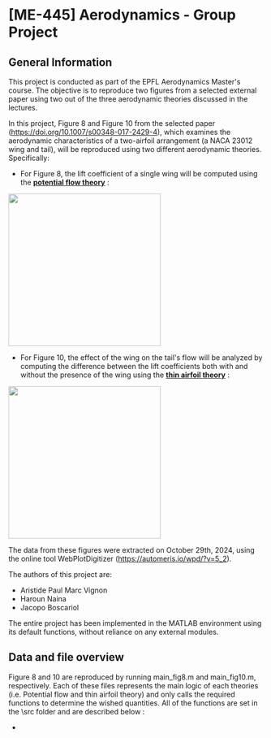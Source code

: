 # [ME-445] Aerodynamics - Group Project

## General Information 

This project is conducted as part of the EPFL Aerodynamics Master's course. The objective is to reproduce two figures from a selected external paper using two out of the three aerodynamic theories discussed in the lectures. 

In this project, Figure 8 and Figure 10 from the selected paper (https://doi.org/10.1007/s00348-017-2429-4), which examines the aerodynamic characteristics of a two-airfoil arrangement (a NACA 23012 wing and tail), will be reproduced using two different aerodynamic theories. Specifically:

- For Figure 8, the lift coefficient of a single wing will be computed using the <ins>**potential flow theory**</ins> :
<img src="/../main/data/fig8.jpg" width="300">

- For Figure 10, the effect of the wing on the tail's flow will be analyzed by computing the difference between the lift coefficients both with and without the presence of the wing using the <ins>**thin airfoil theory**</ins> :
<img src="/../main/data/fig10.jpg" width="300">

The data from these figures were extracted on October 29th, 2024, using the online tool WebPlotDigitizer (https://automeris.io/wpd/?v=5_2).

The authors of this project are:

- Aristide Paul Marc Vignon
- Haroun Naina
- Jacopo Boscariol

The entire project has been implemented in the MATLAB environment using its default functions, without reliance on any external modules.

## Data and file overview

Figure 8 and 10 are reproduced by running main_fig8.m and main_fig10.m, respectively. Each of these files represents the main logic of each theories (i.e. Potential flow and thin airfoil theory) and only calls the required functions to determine the wished quantities. All of the functions are set in the \src folder and are described below : 

- 

